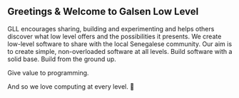 ## Greetings  & Welcome to Galsen Low Level 


GLL encourages sharing, building and experimenting and helps others discover what low level offers and the possibilities it presents. 
We create low-level software to share with the local Senegalese community. 
Our aim is to create simple, non-overloaded software at all levels. 
Build software with a solid base. 
Build from the ground up. 

Give value to programming.

And so we love computing at every level. 💝

